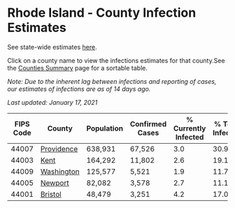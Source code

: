 # Rhode Island - County Infection Estimates

See state-wide estimates [here](/infections/us-ri).

Click on a county name to view the infections estimates for that county.See the [Counties Summary](/infections/summary-counties) page for a sortable table.

*Note: Due to the inherent lag between infections and reporting of cases, our estimates of infections are as of 14 days ago.*

*Last updated: January 17, 2021*

|   FIPS Code |                   County |   Population |   Confirmed Cases |   % Currently Infected |   % Total Infected |
|-------------|--------------------------|--------------|-------------------|------------------------|--------------------|
|       44007 | [Providence](providence) |      638,931 |            67,526 |                    3.0 |               30.9 |
|       44003 |             [Kent](kent) |      164,292 |            11,802 |                    2.6 |               19.1 |
|       44009 | [Washington](washington) |      125,577 |             5,521 |                    1.9 |               11.7 |
|       44005 |       [Newport](newport) |       82,082 |             3,578 |                    2.7 |               11.1 |
|       44001 |       [Bristol](bristol) |       48,479 |             3,251 |                    4.2 |               17.0 |